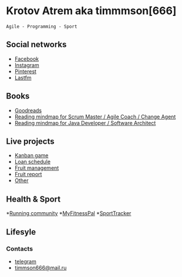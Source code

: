 # Krotov Atrem aka timmmson[666]
```
Agile - Programming - Sport
```

## Social networks
* [Facebook](https://facebook.com/artem.v.krotov) 
* [Instagram](https://www.instagram.com/timmson666/)
* [Pinterest](https://www.pinterest.ru/timmson666/)
* [Lastfm](https://www.last.fm/user/timmson666)


## Books 
* [Goodreads](https://www.goodreads.com/user/show/52529213-timmson)
* [Reading mindmap for Scrum Master / Agile Coach / Change Agent](https://mind42.com/mindmap/61f78e6f-aab2-4b2f-8673-88d765a86deb)
* [Reading mindmap for Java Developer / Software Architect](https://mind42.com/mindmap/91accf00-59e3-45ea-a528-d272b7f3fec6)

## Live projects
* [Kanban game](./kanban-game/)
* [Loan schedule](./loan-schedule/)
* [Fruit management](./fruit-management/)
* [Fruit report](./fruit-report/)
* [Other](https://www.github.com/timmson/)


## Health & Sport
*[Running community](./running)
*[MyFitnessPal](https://www.myfitnesspal.com/ru/profile/timmson666)
*[SportTracker]()

## Lifesyle

### Contacts
* [telegram](https://t.me/timmson)
* [timmson666@mail.ru](mailto:timmson666@mail.ru)